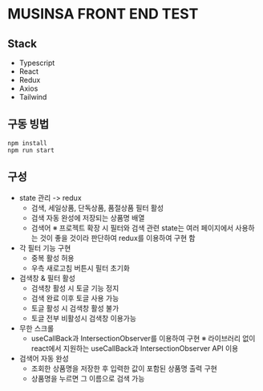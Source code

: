 # MUSINSA FRONT END TEST

## Stack

- Typescript
- React
- Redux
- Axios
- Tailwind

## 구동 빙법

```
npm install
npm run start
```

## 구성

- state 관리 -> redux
  - 검색, 세일상품, 단독상품, 품절상품 필터 활성
  - 검색 자동 완성에 저장되는 상품명 배열
  - 검색어
    ※ 프로젝트 확장 시 필터와 검색 관련 state는 여러 페이지에서 사용하는 것이 좋을 것이라 판단하여 redux를 이용하여 구현 함
- 각 필터 기능 구현
  - 중복 활성 허용
  - 우측 새로고침 버튼시 필터 초기화
- 검색창 & 필터 활성
  - 검색창 활성 시 토글 기능 정지
  - 검색 완료 이후 토글 사용 가능
  - 토글 활성 시 검색창 활성 불가
  - 토글 전부 비활성시 검색창 이용가능
- 무한 스크롤
  - useCallBack과 IntersectionObserver를 이용하여 구현
    ※ 라이브러리 없이 react에서 지원하는 useCallBack과 IntersectionObserver API 이용
- 검색어 자동 완성
  - 조회한 상품명을 저장한 후 입력한 값이 포함된 상품명 출력 구현
  - 상품명을 누르면 그 이름으로 검색 가능
